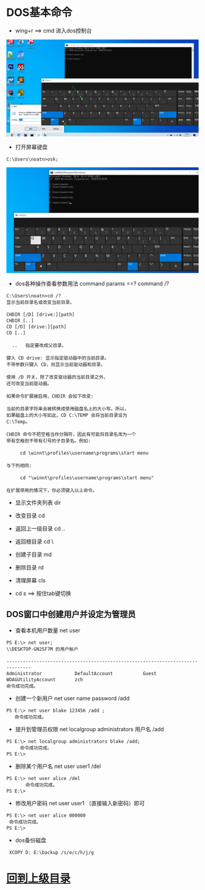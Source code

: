 
# DOS基本命令

+ wing+r  ==> cmd 进入dos控制台

![cmd进入dos控制台](img/DFJDKFDK.png)

+ 打开屏幕键盘 

```
C:\Users\noatn>osk;
```


![屏幕键盘示意图](img/AA745DE6-18E5-4DAF-969F-FFC030E74376_20200216105008.jpg)



+ dos各种操作查看参数用法 command params ==? command /?

```
C:\Users\noatn>cd /?
显示当前目录名或改变当前目录。

CHDIR [/D] [drive:][path]
CHDIR [..]
CD [/D] [drive:][path]
CD [..]

  ..   指定要改成父目录。

键入 CD drive: 显示指定驱动器中的当前目录。
不带参数只键入 CD，则显示当前驱动器和目录。

使用 /D 开关，除了改变驱动器的当前目录之外，
还可改变当前驱动器。

如果命令扩展被启用，CHDIR 会如下改变:

当前的目录字符串会被转换成使用磁盘名上的大小写。所以，
如果磁盘上的大小写如此，CD C:\TEMP 会将当前目录设为
C:\Temp。

CHDIR 命令不把空格当作分隔符，因此有可能将目录名改为一个
带有空格但不带有引号的子目录名。例如:

     cd \winnt\profiles\username\programs\start menu

与下列相同:

     cd "\winnt\profiles\username\programs\start menu"

在扩展停用的情况下，你必须键入以上命令。
```



+ 显示文件夹列表 dir


+ 改变目录 cd

+ 返回上一级目录 cd ..

+ 返回根目录 cd \

+ 创建子目录 md

+ 删除目录 rd 

+ 清理屏幕 cls 


+ cd s ==> 按住tab键切换



##  DOS窗口中创建用户并设定为管理员

+  查看本机用户数量 net user

```
PS E:\> net user;                                                                                                       
\\DESKTOP-GN2SF7M 的用户帐户

-------------------------------------------------------------------------------
Administrator            DefaultAccount           Guest
WDAGUtilityAccount       zch
命令成功完成。
```

+ 创建一个新用户 net user name password /add

```
PS E:\> net user blake 123456 /add ;                                                                                 
   命令成功完成。
```

+ 提升到管理员权限 net localgroup administrators 用户名 /add

```
PS E:\> net localgroup administrators blake /add;                                                                  
     命令成功完成。
PS E:\> 
```

+ 删除某个用户名 net user user1 /del

```
PS E:\> net user alice /del                                                                                      
       命令成功完成。
PS E:\>    
```


+ 修改用户密码 net user user1 （直接输入新密码）即可

```
PS E:\> net user alice 000000                                                                                          
 命令成功完成。
PS E:\>  
```



+ dos备份磁盘

```
 XCOPY D: E:\backup /s/e/c/h/j/g
```

# [回到上级目录](./index.md)